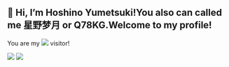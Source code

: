 ## 👋 Hi, I’m Hoshino Yumetsuki!You also can called me 星野梦月 or Q78KG.Welcome to my profile!

You are my 
![](http://moe-counter.yumetsuki.moe/@Hoshino-Yumetsuki?name=Hoshino-Yumetsuki&theme=rule34&padding=10&offset=0&scale=1&pixelate)
visitor!

![](https://github-readme-stats.yumetsuki.moe/api?username=Hoshino-Yumetsuki&show_icons=true&count_private=true)
![](https://github-readme-stats.yumetsuki.moe/api/top-langs/?username=Hoshino-Yumetsuki)
